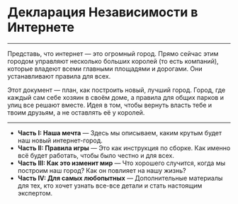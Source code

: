 # Декларация Независимости в Интернете

---

Представь, что интернет — это огромный город. Прямо сейчас этим городом управляют несколько больших королей (то есть компаний), которые владеют всеми главными площадями и дорогами. Они устанавливают правила для всех.

Этот документ — план, как построить новый, лучший город. Город, где каждый сам себе хозяин в своём доме, а правила для общих парков и улиц все решают вместе. Идея в том, чтобы вернуть власть тебе и твоим друзьям, а не оставлять её у королей.

---

- **Часть I: Наша мечта** — Здесь мы описываем, каким крутым будет наш новый интернет-город.
- **Часть II: Правила игры** — Это как инструкция по сборке. Как именно всё будет работать, чтобы было честно и для всех.
- **Часть III: Как это изменит мир** — Что хорошего случится, когда мы построим наш город? Как он повлияет на нашу жизнь?
- **Часть IV: Для самых любопытных** — Дополнительные материалы для тех, кто хочет узнать все-все детали и стать настоящим экспертом.